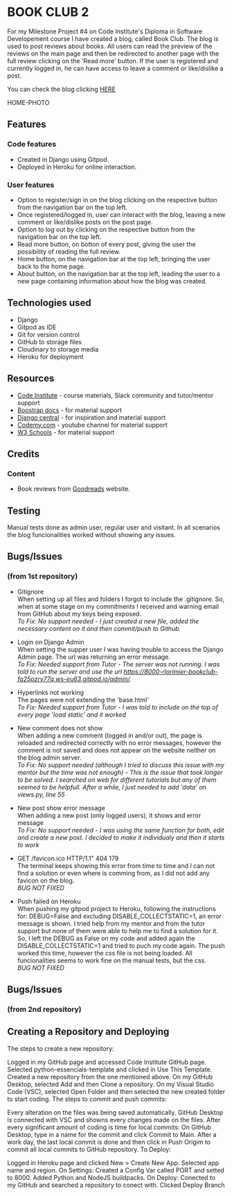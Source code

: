 # BOOK CLUB 2

For my Milestone Project #4 on Code Institute's Diploma in Software Developement course I have created a blog, called Book Club. The blog is used to post reviews about books. All users can read the preview of the reviews on the main page and then be redirected to another page with the full review clicking on the 'Read more' button. If the user is registered and currently logged in, he can have access to leave a comment or like/dislike a post.

You can check the blog clicking [HERE](https://book-club2.herokuapp.com/)

HOME-PHOTO


## Features

### Code features

* Created in Django using Gitpod.
* Deployed in Heroku for online interaction.

### User features
* Option to register/sign in on the blog clicking on the respective button from the navigation bar on the top left.
* Once registered/logged in, user can interact with the blog, leaving a new comment or like/dislike posts on the post page.
* Option to log out by clicking on the respective button from the navigation bar on the top left.
* Read more button, on botton of every post, giving the user the possibility of reading the full review.
* Home button, on the navigation bar at the top left, bringing the user back to the home page.
* About button, on the navigation bar at the top left, leading the user to a new page containing information about how the blog was created.


## Technologies used
* Django
* Gitpod as IDE
* Git for version control
* GitHub to storage files
* Cloudinary to storage media
* Heroku for deployment


## Resources
* [Code Institute](https://codeinstitute.net/ie/) - course materials, Slack community and tutor/mentor support
* [Boostrap docs](https://getbootstrap.com/) - for material support
* [Django central](https://djangocentral.com/) - for inspiration and material support
* [Codemy.com](https://www.youtube.com/c/Codemycom) - youtube channel for material support
* [W3 Schools](https://www.w3schools.com/) - for material support


## Credits

### Content
* Book reviews from [Goodreads](https://www.goodreads.com/) website.


## Testing
Manual tests done as admin user, regular user and visitant. In all scenarios the blog funcionalities worked without showing any issues.



## Bugs/Issues 
### (from 1st repository)


* Gitignore <br>
When setting up all files and folders I forgot to include the .gitignore. So, when at some stage on my commitments I received and warning email from GitHub about my keys being exposed. <br>
*To Fix: No support needed - I just created a new file, added the necessary content on it and then commit/push to Github.*

* Login on Django Admin <br>
When setting the supper user I was having trouble to access the Django Admin page. The url was returning an error message. <br>
*To Fix: Needed support from Tutor - The server was not running. I was told to run the server and use the url https://8000-rlorimier-bookclub-fa25pzry77q.ws-eu63.gitpod.io/admin/.*

* Hyperlinks not working <br>
The pages were not extending the 'base.html' <br>
*To Fix: Needed support from Tutor - I was told to include on the top of every page 'load static' and it worked*

* New comment does not show <br>
When adding a new comment (logged in and/or out), the page is reloaded and redirected correctly with no error messages, however the comment is not saved and does not appear on the website neither on the blog admin server. <br>
*To Fix: No support needed (although I tried to discuss this issue with my mentor but the time was not enough) - This is the issue that took longer to be solved. I searched on web for different tutorials but any of them seemed to be helpfull. After a while, I just needed to add 'data' on views.py, line 55*

* New post show error message <br>
When adding a new post (only logged users), it shows and error message <br>
*To Fix: No support needed - I was using the same function for both, edit and create a new post. I decided to make it individualy and then it starts to work*

* GET /favicon.ico HTTP/1.1" 404 179 <br>
The terminal keeps showing this error from time to time and I can not find a solution or even where is comming from, as I did not add any favicon on the blog. <br> *BUG NOT FIXED*

* Push failed on Heroku <br>
When pushing my gitpod project to Heroku, following the instructions for: DEBUG=False and excluding DISABLE_COLLECTSTATIC=1, an error message is shown. I tried help from my mentor and from the tutor support but none of them were able to help me to find a solution for it. So, I left the DEBUG as False on my code and added again the DISABLE_COLLECTSTATIC=1 and tried to puch my code again. The push worked this time, however the css file is not being loaded. All funcionalities seems to work fine on the manual tests, but the css. <br> *BUG NOT FIXED*


## Bugs/Issues 
### (from 2nd repository)



## Creating a Repository and Deploying
The steps to create a new repository:

Logged in my GitHub page and accessed Code Institute GitHub page. Selected python-essencials-template and clicked in Use This Template. Created a new repository from the one mentioned above. On my GitHub Desktop, selected Add and then Clone a repository. On my Visual Studio Code (VSC), selected Open Folder and then selected the new created folder to start coding. The steps to commit and push commits:

Every alteration on the files was being saved automatically. GitHub Desktop is connected with VSC and showns every changes made on the files. After every significant amount of coding is time for local commits: On GitHub Desktop, type in a name for the commit and click Commit to Main. After a work day, the last local commit is done and then click in Push Origim to commit all local commits to GitHub repository. To Deploy:

Logged in Heroku page and clicked New > Create New App. Selected app name and region. On Settings: Created a Config Var called PORT and setted to 8000. Added Python and NodeJS buildpacks. On Deploy: Conected to my GitHub and searched a repository to conect with. Clicked Deploy Branch